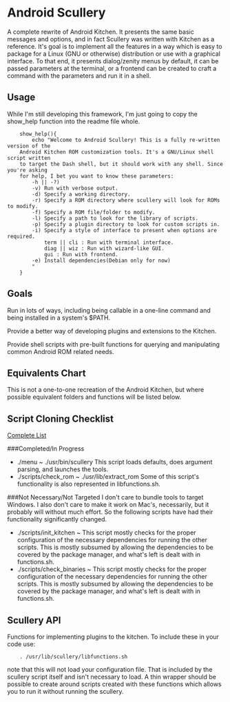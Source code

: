 Android Scullery
================

A complete rewrite of Android Kitchen. It presents the same basic messages and
options, and in fact Scullery was written with Kitchen as a reference. It's goal
is to implement all the features in a way which is easy to package for a Linux
(GNU or otherwise) distribution or use with a graphical interface. To that end,
it presents dialog/zenity menus by default, it can be passed parameters at the
terminal, or a frontend can be created to craft a command with the parameters
and run it in a shell.

Usage
-----
While I'm still developing this framework, I'm just going to copy the show_help
function into the readme file whole.

        show_help(){
            echo "Welcome to Android Scullery! This is a fully re-written version of the
        Android Kitchen ROM customization tools. It's a GNU/Linux shell script written
        to target the Dash shell, but it should work with any shell. Since you're asking
        for help, I bet you want to know these parameters:
            -h || -?)
            -v) Run with verbose output.
            -d) Specify a working directory.
            -r) Specify a ROM directory where scullery will look for ROMs to modify.
            -f) Specify a ROM file/folder to modify.
            -l) Specify a path to look for the library of scripts.
            -p) Specify a plugin directory to look for custom scripts in.
            -i) Specify a style of interface to present when options are required.
                term || cli : Run with terminal interface.
                diag || wiz : Run with wizard-like GUI.
                gui : Run with frontend.
            -e) Install dependencies(Debian only for now)
            "
        }

Goals
-----
Run in lots of ways, including being callable in a one-line command and being
installed in a system's $PATH.  

Provide a better way of developing plugins and extensions to the Kitchen.  

Provide shell scripts with pre-built functions for querying and manipulating
common Android ROM related needs.  

Equivalents Chart
-----------------
This is not a one-to-one recreation of the Android Kitchen, but where possible
equivalent folders and functions will be listed below.  

Script Cloning Checklist
------------------------

[Complete List](https://github.com/cmotc/android-scullery/blob/master/cloneme.list)

###Completed/In Progress
  * ./menu ~ ./usr/bin/scullery This script loads defaults, does argument
    parsing, and launches the tools.
  * ./scripts/check\_rom ~ ./usr/lib/extract\_rom Some of this script's
    functionality is also represented in libfunctions.sh.

###Not Necessary/Not Targeted
I don't care to bundle tools to target Windows. I also don't care to make it
work on Mac's, necessarily, but it probably will without much effort. So the
following scripts have had their functionality significantly changed.

  * ./scripts/init_kitchen ~ This script mostly checks for the proper
    configuration of the necessary dependencies for running the other scripts.
    This is mostly subsumed by allowing the dependencies to be covered by the
    package manager, and what's left is dealt with in functions.sh.
  * ./scripts/check_binaries ~ This script mostly checks for the proper
    configuration of the necessary dependencies for running the other scripts.
    This is mostly subsumed by allowing the dependencies to be covered by the
    package manager, and what's left is dealt with in functions.sh.

Scullery API
------------
Functions for implementing plugins to the kitchen. To include these in your code
use:  

        . /usr/lib/scullery/libfunctions.sh  

note that this will not load your configuration file. That is included by the
scullery script itself and isn't necessary to load. A thin wrapper should be
possible to create around scripts created with these functions which allows you
to run it without running the scullery.
